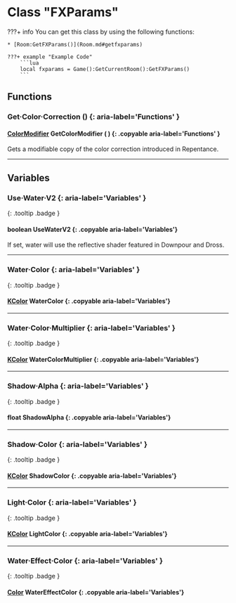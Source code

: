 # Class "FXParams"

???+ info
    You can get this class by using the following functions:

    * [Room:GetFXParams()](Room.md#getfxparams)

    ???+ example "Example Code"
        ```lua
        local fxparams = Game():GetCurrentRoom():GetFXParams()
        ```
        
## Functions

### Get·Color·Correction () {: aria-label='Functions' }
#### [ColorModifier](ColorModifier.md) GetColorModifier ( ) {: .copyable aria-label='Functions' }
Gets a modifiable copy of the color correction introduced in Repentance.

___
## Variables

### Use·Water·V2 {: aria-label='Variables' }
[ ](#){: .tooltip .badge }
#### boolean UseWaterV2 {: .copyable aria-label='Variables'}
If set, water will use the reflective shader featured in Downpour and Dross.

___
### Water·Color {: aria-label='Variables' }
[ ](#){: .tooltip .badge }
#### [KColor](https://wofsauge.github.io/IsaacDocs/rep/KColor.html) WaterColor {: .copyable aria-label='Variables'}

___
### Water·Color·Multiplier {: aria-label='Variables' }
[ ](#){: .tooltip .badge }
#### [KColor](https://wofsauge.github.io/IsaacDocs/rep/KColor.html) WaterColorMultiplier {: .copyable aria-label='Variables'}

___
### Shadow·Alpha {: aria-label='Variables' }
[ ](#){: .tooltip .badge }
#### float ShadowAlpha {: .copyable aria-label='Variables'}

___
### Shadow·Color {: aria-label='Variables' }
[ ](#){: .tooltip .badge }
#### [KColor](https://wofsauge.github.io/IsaacDocs/rep/KColor.html) ShadowColor {: .copyable aria-label='Variables'}

___
### Light·Color {: aria-label='Variables' }
[ ](#){: .tooltip .badge }
#### [KColor](https://wofsauge.github.io/IsaacDocs/rep/KColor.html) LightColor {: .copyable aria-label='Variables'}

___
### Water·Effect·Color {: aria-label='Variables' }
[ ](#){: .tooltip .badge }
#### [Color](https://wofsauge.github.io/IsaacDocs/rep/Color.html) WaterEffectColor {: .copyable aria-label='Variables'}